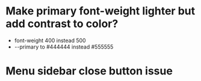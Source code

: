 


# Make primary font-weight lighter but add contrast to color?
- font-weight 400 instead 500
- --primary to #444444 instead #555555

# Menu sidebar close button issue 










<!-- 






| padding: none
| height: fit
| 1 2

<section>

# Pealkiri

</section>

-

<f-scene style="width:100%; height:100vh; margin:0 !important;" preserveAspectRatio="none"> 
  <f-box 
    width="4"
    height="4"
    stroke="none"
    :fill="hsl(112,63,36)"
  />
  <f-box 
    width="4"
    height="4"
    stroke="none"
    :rotation="{x:63}"
    :position="{x:1.2, y:1}"
    :fill="hsl(123,100,51)"
  />
</f-scene> 

---

| padding: none
| height: fit
| 1 2

<section style="padding: var(--content-padding)">

# So there we go

When talking about the effect of color, most people only think of its shade. Designing with color means designing with all three properties of color, which are **hue, saturation and brightness**.
All three of these properties change the effect the color has. 

#### Have a look at these 2 greens 👉

Both are greens, but they have different effects. Most people wouldn’t call the right color natural although green often is used to suggest organic, natural themes. Therefore we have to look closely when working with colors and not only judge the color’s effect by its hue.

<f-next-button style="margin:var(--base6) 0" />
</section>

-

<div style="line-height: 0;">
<f-scene style="width:100%; height:50vh; margin:0 !important;" preserveAspectRatio="none"> 
  <f-box 
    width="4"
    height="4"
    stroke="none"
    :fill="hsl(112,63,36)"
  />
</f-scene>
<f-scene style="width:100%; height:50vh; margin:0 !important;" preserveAspectRatio="none"> 
  <f-box 
    width="4"
    height="4"
    stroke="none"
    :fill="hsl(123,100,51)"
  />
</f-scene>
</div>








---

-->
